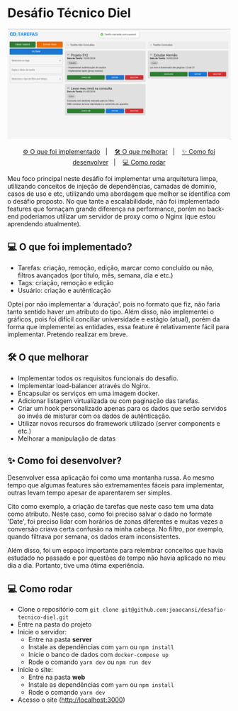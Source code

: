 # Desáfio Técnico Diel

<p align="center">
 <img src=".github/assets.png" width="750px" />
</p>

<p align="center">
 <a href="#-o-que-foi-implementado">⚙️ O que foi implementado</a>&nbsp;&nbsp;&nbsp;|&nbsp;&nbsp;&nbsp;
 <a href="#-o-que-melhorar">🛠️ O que melhorar</a>&nbsp;&nbsp;&nbsp;|&nbsp;&nbsp;&nbsp;
 <a href="#-como-foi-desenvolver">✨ Como foi desenvolver</a>&nbsp;&nbsp;&nbsp;|&nbsp;&nbsp;&nbsp;
 <a href="#-como-rodar">💻 Como rodar</a>
</p> 

Meu foco principal neste desáfio foi implementar uma arquitetura limpa, utilizando conceitos de injeção de dependências, camadas de domínio, casos de uso e etc, utilizando uma abordagem que melhor se identifica com o desáfio proposto. No que tante a escalabilidade, não foi implementado features que fornaçam grande diferença na performance, porém no back-end poderiamos utilizar um servidor de proxy como o Nginx (que estou aprendendo atualmente).
 
## 💻 O que foi implementado?

- Tarefas: criação, remoção, edição, marcar como concluído ou não, filtros avançados (por título, mês, semana, dia e etc.)
- Tags: criação, remoção e edição
- Usuário: criação e autênticação

Optei por não implementar a 'duração', pois no formato que fiz, não faria tanto sentido haver um atributo do tipo. Além disso, não implementei o gráficos, pois foi difícil conciliar universidade e estágio (atual), porém da forma que implementei as entidades, essa feature é relativamente fácil para implementar. Pretendo realizar em breve. 

## 🛠️ O que melhorar

- Implementar todos os requisitos funcionais do desafio.
- Implementar load-balancer através do Nginx.
- Encapsular os serviços em uma imagem docker.
- Adicionar listagem virtualizada ou com paginação das tarefas.
- Criar um hook personalizado apenas para os dados que serão servidos ao invés de misturar com os dados de autênticação.
- Utilizar novos recursos do framework utilizado (server components e etc.)
- Melhorar a manipulação de datas

## ✨ Como foi desenvolver?

Desenvolver essa aplicação foi como uma montanha russa. Ao mesmo tempo que algumas features são extremamentes fáceis para implementar, outras levam tempo apesar de aparentarem ser simples. 

Cito como exemplo, a criação de tarefas que neste caso tem uma data como atributo. Neste caso, como foi preciso salvar o dado no formate 'Date', foi preciso lidar com horários de zonas diferentes e muitas vezes a conversão criava certa confusão na minha cabeça. No filtro, por exemplo, quando filtrava por semana, os dados eram inconsistentes.

Além disso, foi um espaço importante para relembrar conceitos que havia estudado no passado e por questões de tempo não havia aplicado no meu dia a dia. Portanto, tive uma ótima experiência.

## 💻 Como rodar

- Clone o repositório com `git clone git@github.com:joaocansi/desafio-tecnico-diel.git`
- Entre na pasta do projeto
- Inicie o servidor:
  - Entre na pasta **server**
  - Instale as dependências com `yarn` ou `npm install` 
  - Inicie o banco de dados com `docker-compose up`
  - Rode o comando `yarn dev` ou `npm run dev`
- Inicie o site:
  - Entre na pasta **web**
  - Instale as dependências com `yarn` ou `npm install` 
  - Rode o comando `yarn dev`
- Acesso o site ([http://localhost:3000](http://localhost:3000/logar))
